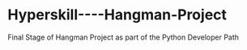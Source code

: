 # Hyperskill----Hangman-Project
Final Stage of Hangman Project as part of the Python Developer Path
